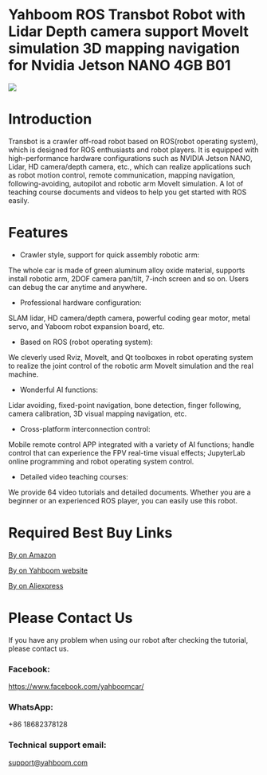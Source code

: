 # Yahboom ROS Transbot Robot with Lidar Depth camera support MoveIt simulation 3D mapping navigation for Nvidia Jetson NANO 4GB B01
![](https://github.com/YahboomTechnology/Transbot/blob/main/Yahboom_Transbot_Robot.jpg)

# Introduction
Transbot is a crawler off-road robot based on ROS(robot operating system), which is designed for ROS enthusiasts and robot players. It is equipped with high-performance hardware configurations such as NVIDIA Jetson NANO, Lidar, HD camera/depth camera, etc., which can realize applications such as robot motion control, remote communication, mapping navigation, following-avoiding, autopilot and robotic arm MoveIt simulation. A lot of teaching course documents and videos to help you get started with ROS easily.

# Features
* Crawler style, support for quick assembly robotic arm: 

The whole car is made of green aluminum alloy oxide material, supports install robotic arm, 2DOF camera pan/tilt, 7-inch screen and so on. Users can debug the car anytime and anywhere.
* Professional hardware configuration: 

SLAM lidar, HD camera/depth camera, powerful coding gear motor, metal servo, and Yaboom robot expansion board, etc.
* Based on ROS (robot operating system): 

We cleverly used Rviz, Movelt, and Qt toolboxes in robot operating system to realize the joint control of the robotic arm Movelt simulation and the real machine.
* Wonderful AI functions:  

Lidar avoiding, fixed-point navigation, bone detection, finger following, camera calibration, 3D visual mapping navigation, etc.
* Cross-platform interconnection control:

Mobile remote control APP integrated with a variety of AI functions; handle control that can experience the FPV real-time visual effects; JupyterLab online programming and robot operating system control.
* Detailed video teaching courses:

We provide 64 video tutorials and detailed documents. Whether you are a beginner or an experienced ROS player, you can easily use this robot.

# Required Best Buy Links
[By on Amazon](https://www.amazon.com/dp/B09LV2RBR2)

[By on Yahboom website](https://category.yahboom.net/products/transbot-jetson_nano)

[By on Aliexpress](https://www.aliexpress.com/item/1005003537762104.html) 

# Please Contact Us
If you have any problem when using our robot after checking the tutorial, please contact us.

### Facebook: 
https://www.facebook.com/yahboomcar/ 
  

### WhatsApp:
+86 18682378128

### Technical support email: 
support@yahboom.com

